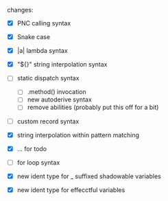 changes:

- [x] PNC calling syntax
- [x] Snake case
- [x] |a| lambda syntax
- [x] "${}" string interpolation syntax  
- [ ] static dispatch syntax 
  - [ ] .method() invocation
  - [ ] new autoderive syntax
  - [ ] remove abilities (probably put this off for a bit)
- [ ] custom record syntax
- [x] string interpolation within pattern matching
- [x] ... for todo
- [ ] for loop syntax
- [x] new ident type for _ suffixed shadowable variables
- [x] new ident type for effecctful variables


